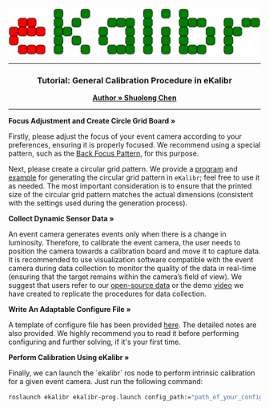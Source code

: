 <div style="text-align: center;">
    <img src="../img/logo.svg" style="width: 100vw; height: auto;">
</div>

---

<h3 align="center">Tutorial: General Calibration Procedure in eKalibr</h3>
<p align="center">
    <a href="https://github.com/Unsigned-Long"><strong>Author » Shuolong Chen</strong></a>
</p>

---

<p align="left">
    <a><strong>Focus Adjustment and Create Circle Grid Board »</strong></a>
</p> 



Firstly, please adjust the focus of your event camera according to your preferences, ensuring it is properly focused. We recommend using a special pattern, such as the [Back Focus Pattern](../img/backfocus.pdf), for this purpose.

Next, please create a circular grid pattern. We provide a [program](../../script/gen_pattern.py) and [example](../../script/example.sh) for generating the circular grid pattern in `eKalibr`; feel free to use it as needed. The most important consideration is to ensure that the printed size of the circular grid pattern matches the actual dimensions (consistent with the settings used during the generation process).



<p align="left">
    <a><strong>Collect Dynamic Sensor Data »</strong></a>
</p> 



An event camera generates events only when there is a change in luminosity. Therefore, to calibrate the event camera, the user needs to position the camera towards a calibration board and move it to capture data. It is recommended to use visualization software compatible with the event camera during data collection to monitor the quality of the data in real-time (ensuring that the target remains within the camera’s field of view). We suggest that users refer to our [open-source data]() or the demo [video]() we have created to replicate the procedures for data collection.



<p align="left">
    <a><strong>Write An Adaptable Configure File »</strong></a>
</p> 


A template of configure file has been provided [here](../../config/ekalibr-config.yaml). The detailed notes are also provided. We highly recommend you to read it before performing configuring and further solving, if it's your first time.



<p align="left">
    <a><strong>Perform Calibration Using eKalibr »</strong></a>
</p> 
Finally, we can launch the `ekalibr` ros node to perform intrinsic calibration for a given event camera. Just run the following command:

```sh
roslaunch ekalibr ekalibr-prog.launch config_path:="path_of_your_config_file"
```
